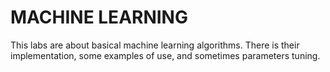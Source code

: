 # MACHINE LEARNING

This labs are about basical machine learning algorithms. There is their implementation, some examples of use, and sometimes parameters tuning.
